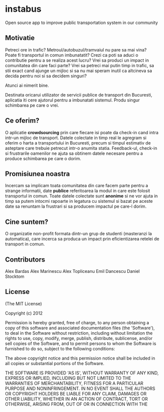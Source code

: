 instabus
========

Open source app to improve public transportation system in our community


## Motivatie
Petreci ore in trafic? Metroul/autobuzul/tramvaiul nu pare sa mai vina? Poate fi transportul in comun imbunatatit? Crezi ca poti sa aduci o contributie pentru a se realiza acest lucru? Vrei sa produci un impact in comunitatea din care faci parte? Vrei sa petreci mai putin timp in trafic, sa stii exact cand ajunge un mijloc si sa nu mai speram inutil ca altcineva sa decida pentru noi si sa decidem singuri?

Atunci ai nimerit bine.

Destinata oricarui utilizator de servicii publice de transport din Bucuresti, aplicatia iti cere ajutorul pentru a imbunatati sistemul. Produ singur schimbarea pe care o vrei.


## Ce oferim?
O aplicatie **crowdsourcing** prin care fiecare isi poate da check-in cand intra intr-un mijloc de transport. Datele colectate in timp real le agregram si oferim o harta a
transportului in Bucuresti, precum si timpul estimativ de asteptare care trebuie petrecut intr-o anumita statia. Feedback-ul, check-in si frustrarile oamenilor ne ajuta sa obtinem datele necesare pentru a produce schimbarea pe care o dorim.

## Promisiunea noastra
Incercam sa implicam toata comunitatea din care facem parte pentru a strange informatii, date **publice** referitoarea la modul in care este folosit transportul in comun. Toate datele colectate sunt **anonime** si ne vor ajuta in timp sa putem intocmi rapoarte in legatura cu sistemul si bazat pe aceste date sa renuntam la frustrari si sa producem impactul pe care-l dorim.

## Cine suntem?
O organizatie non-profit formata dintr-un grup de studenti (masteranzi la automatica), care incerca sa produca un impact prin eficientizarea retelei de transport in comun.

## Contributors

Alex Bardas
Alex Marinescu
Alex Topliceanu
Emil Dancescu
Daniel Stocktom

## License

(The MIT License)

Copyright (c) 2012

Permission is hereby granted, free of charge, to any person obtaining
a copy of this software and associated documentation files (the
'Software'), to deal in the Software without restriction, including
without limitation the rights to use, copy, modify, merge, publish,
distribute, sublicense, and/or sell copies of the Software, and to
permit persons to whom the Software is furnished to do so, subject to
the following conditions:

The above copyright notice and this permission notice shall be
included in all copies or substantial portions of the Software.

THE SOFTWARE IS PROVIDED 'AS IS', WITHOUT WARRANTY OF ANY KIND,
EXPRESS OR IMPLIED, INCLUDING BUT NOT LIMITED TO THE WARRANTIES OF
MERCHANTABILITY, FITNESS FOR A PARTICULAR PURPOSE AND NONINFRINGEMENT.
IN NO EVENT SHALL THE AUTHORS OR COPYRIGHT HOLDERS BE LIABLE FOR ANY
CLAIM, DAMAGES OR OTHER LIABILITY, WHETHER IN AN ACTION OF CONTRACT,
TORT OR OTHERWISE, ARISING FROM, OUT OF OR IN CONNECTION WITH THE